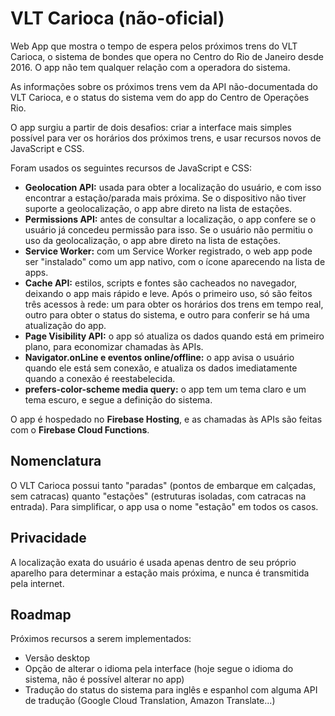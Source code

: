 # VLT Carioca (não-oficial)
Web App que mostra o tempo de espera pelos próximos trens do VLT Carioca, o sistema de bondes que opera no Centro do Rio de Janeiro desde 2016. O app não tem qualquer relação com a operadora do sistema.

As informações sobre os próximos trens vem da API não-documentada do VLT Carioca, e o status do sistema vem do app do Centro de Operações Rio.

O app surgiu a partir de dois desafios: criar a interface mais simples possível para ver os horários dos próximos trens, e usar recursos novos de JavaScript e CSS.

Foram usados os seguintes recursos de JavaScript e CSS:
- **Geolocation API:** usada para obter a localização do usuário, e com isso encontrar a estação/parada mais próxima. Se o dispositivo não tiver suporte a geolocalização, o app abre direto na lista de estações.
- **Permissions API:** antes de consultar a localização, o app confere se o usuário já concedeu permissão para isso. Se o usuário não permitiu o uso da geolocalização, o app abre direto na lista de estações.
- **Service Worker:** com um Service Worker registrado, o web app pode ser "instalado" como um app nativo, com o ícone aparecendo na lista de apps.
- **Cache API:** estilos, scripts e fontes são cacheados no navegador, deixando o app mais rápido e leve. Após o primeiro uso, só são feitos três acessos à rede: um para obter os horários dos trens em tempo real, outro para obter o status do sistema, e outro para conferir se há uma atualização do app.
- **Page Visibility API:** o app só atualiza os dados quando está em primeiro plano, para economizar chamadas às APIs.
- **Navigator.onLine e eventos online/offline:** o app avisa o usuário quando ele está sem conexão, e atualiza os dados imediatamente quando a conexão é reestabelecida.
- **prefers-color-scheme media query:** o app tem um tema claro e um tema escuro, e segue a definição do sistema.

O app é hospedado no **Firebase Hosting**, e as chamadas às APIs são feitas com o **Firebase Cloud Functions**.

## Nomenclatura
O VLT Carioca possui tanto "paradas" (pontos de embarque em calçadas, sem catracas) quanto "estações" (estruturas isoladas, com catracas na entrada). Para simplificar, o app usa o nome "estação" em todos os casos.

## Privacidade
A localização exata do usuário é usada apenas dentro de seu próprio aparelho para determinar a estação mais próxima, e nunca é transmitida pela internet.

## Roadmap
Próximos recursos a serem implementados:
- Versão desktop
- Opção de alterar o idioma pela interface (hoje segue o idioma do sistema, não é possível alterar no app)
- Tradução do status do sistema para inglês e espanhol com alguma API de tradução (Google Cloud Translation, Amazon Translate...)
